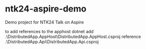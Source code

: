 # ntk24-aspire-demo
Demo project for NTK24 Talk on Aspire


to add references to the apphost
dotnet add .\DistributedApp.AppHost\DistributedApp.AppHost.csproj reference .\DistributedApp.Api\DistributedApp.Api.csproj